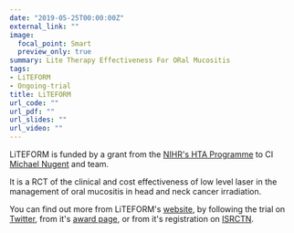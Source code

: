 ```yaml
---
date: "2019-05-25T00:00:00Z"
external_link: ""
image:
  focal_point: Smart
  preview_only: true
summary: Lite Therapy Effectiveness For ORal Mucositis
tags:
- LiTEFORM
- Ongoing-trial
title: LiTEFORM
url_code: ""
url_pdf: ""
url_slides: ""
url_video: ""
---
```


LiTEFORM is funded by a grant from the [NIHR's HTA Programme](https://www.nihr.ac.uk/explore-nihr/funding-programmes/health-technology-assessment.htm) to CI [Michael Nugent](http://www.liteform.org.uk/theteam/chiefinvestigator/mrmichaelnugent.html) and team.

It is a RCT of the clinical and cost effectiveness of low level laser in the management of oral mucositis in head and neck cancer irradiation.

You can find out more from LiTEFORM's [website](http://liteform.org.uk/), by following the trial on [Twitter](https://twitter.com/liteformtrial?lang=en), from it's [award page](https://fundingawards.nihr.ac.uk/award/15/57/160), or from it's registration on [ISRCTN](https://doi.org/10.1186/ISRCTN14224600).
